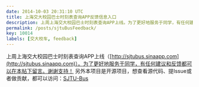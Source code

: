 ```yaml
---
date: 2014-10-03 20:31:10 UTC
title: 上海交大校园巴士时刻表查询APP反馈信息入口
description: 上周上海交大校园巴士时刻表查询APP上线。为了更好地服务于同学，有任何建议和反馈都可以在本帖下留言。
permalink: /posts/sjtuBusFeedback/
key: 10014
labels: [交大校车, feedback]
---
```


上周上海交大校园巴士时刻表查询APP上线（[http://sjtubus.sinaapp.com](http://sjtubus.sinaapp.com)）。为了更好地服务于同学，有任何建议和反馈都可以在本帖下留言。谢谢支持！
另外本项目是开源项目，想查看源代码、提Issue或者做贡献，都可以访问：[SJTU-Bus](https://github.com/zry656565/SJTU-Bus)
